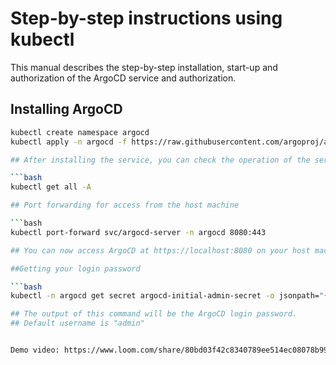 # Step-by-step instructions using kubectl
This manual describes the step-by-step installation, start-up and authorization of the ArgoCD service and authorization.

## Installing ArgoCD

```bash
kubectl create namespace argocd
kubectl apply -n argocd -f https://raw.githubusercontent.com/argoproj/argo-cd/stable/manifests/install.yaml

## After installing the service, you can check the operation of the service using the command:

```bash
kubectl get all -A

## Port forwarding for access from the host machine

```bash
kubectl port-forward svc/argocd-server -n argocd 8080:443

## You can now access ArgoCD at https://localhost:8080 on your host machine.

##Getting your login password

```bash
kubectl -n argocd get secret argocd-initial-admin-secret -o jsonpath="{.data.password}" | base64 -d; echo

## The output of this command will be the ArgoCD login password.
## Default username is "admin"


Demo video: https://www.loom.com/share/80bd03f42c8340789ee514ec08078b99
